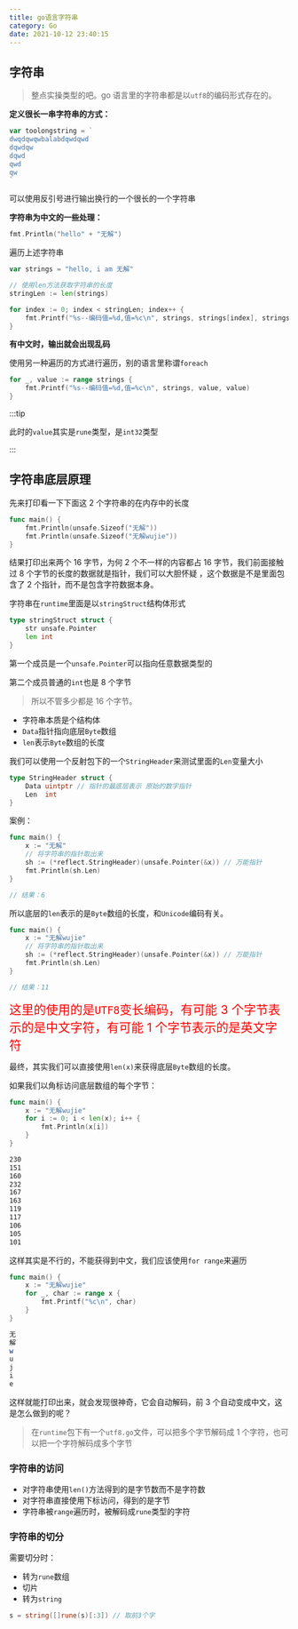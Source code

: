 ```yaml
---
title: go语言字符串
category: Go
date: 2021-10-12 23:40:15
---
```


## 字符串

> 整点实操类型的吧。go 语言里的字符串都是以`utf8`的编码形式存在的。

**定义很长一串字符串的方式：**

```go
var toolongstring = `
dwqdqwqwbalabdqwdqwd
dqwdqw
dqwd
qwd
qw
`
```

可以使用反引号进行输出换行的一个很长的一个字符串

**字符串为中文的一些处理：**

```go
fmt.Println("hello" + "无解")
```

遍历上述字符串

```go
var strings = "hello, i am 无解"

// 使用len方法获取字符串的长度
stringLen := len(strings)

for index := 0; index < stringLen; index++ {
    fmt.Printf("%s--编码值=%d,值=%c\n", strings, strings[index], strings[index])
}
```

**有中文时，输出就会出现乱码**

使用另一种遍历的方式进行遍历，别的语言里称谓`foreach`

```go
for _, value := range strings {
    fmt.Printf("%s--编码值=%d,值=%c\n", strings, value, value)
}
```

:::tip

此时的`value`其实是`rune`类型，是`int32`类型

:::

## 字符串底层原理

先来打印看一下下面这 2 个字符串的在内存中的长度

```go
func main() {
	fmt.Println(unsafe.Sizeof("无解"))
	fmt.Println(unsafe.Sizeof("无解wujie"))
}
```

结果打印出来两个 16 字节，为何 2 个不一样的内容都占 16 字节，我们前面接触过 8 个字节的长度的数据就是指针，我们可以大胆怀疑 ，这个数据是不是里面包含了 2 个指针，而不是包含字符数据本身。

字符串在`runtime`里面是以`stringStruct`结构体形式

```go
type stringStruct struct {
	str unsafe.Pointer
	len int
}
```

第一个成员是一个`unsafe.Pointer`可以指向任意数据类型的

第二个成员普通的`int`也是 8 个字节

> 所以不管多少都是 16 个字节。

-   字符串本质是个结构体
-   `Data`指针指向底层`Byte`数组
-   `len`表示`Byte`数组的长度

我们可以使用一个反射包下的一个`StringHeader`来测试里面的`Len`变量大小

```go
type StringHeader struct {
	Data uintptr // 指针的最底层表示 原始的数字指针
	Len  int
}
```

案例：

```go
func main() {
	x := "无解"
	// 将字符串的指针取出来
	sh := (*reflect.StringHeader)(unsafe.Pointer(&x)) // 万能指针
	fmt.Println(sh.Len)
}

// 结果：6
```

所以底层的`len`表示的是`Byte`数组的长度，和`Unicode`编码有关。

```go
func main() {
	x := "无解wujie"
	// 将字符串的指针取出来
	sh := (*reflect.StringHeader)(unsafe.Pointer(&x)) // 万能指针
	fmt.Println(sh.Len)
}

// 结果：11
```

<span style="color: red;font-size: 22px;">这里的使用的是`UTF8`变长编码，有可能 3 个字节表示的是中文字符，有可能 1 个字节表示的是英文字符</span>

最终，其实我们可以直接使用`len(x)`来获得底层`Byte`数组的长度。

如果我们以角标访问底层数组的每个字节：

```go
func main() {
	x := "无解wujie"
	for i := 0; i < len(x); i++ {
		fmt.Println(x[i])
	}
}
```

```bash
230
151
160
232
167
163
119
117
106
105
101

```

这样其实是不行的，不能获得到中文，我们应该使用`for range`来遍历

```go
func main() {
	x := "无解wujie"
	for _, char := range x {
		fmt.Printf("%c\n", char)
	}
}

```

```bash
无
解
w
u
j
i
e

```

这样就能打印出来，就会发现很神奇，它会自动解码，前 3 个自动变成中文，这是怎么做到的呢？

> 在`runtime`包下有一个`utf8.go`文件，可以把多个字节解码成 1 个字符，也可以把一个字符解码成多个字节

### 字符串的访问

-   对字符串使用`len()`方法得到的是<kbd>字节数</kbd>而不是<kbd>字符数</kbd>
-   对字符串直接使用下标访问，得到的是<kbd>字节</kbd>
-   字符串被`range`遍历时，被解码成`rune`类型的字符

### 字符串的切分

需要切分时：

-   转为`rune`数组
-   切片
-   转为`string`

```go
s = string([]rune(s)[:3]) // 取前3个字
```
